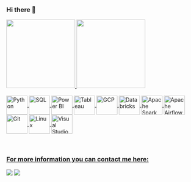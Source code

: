 ### Hi there 👋

 <div>
   <a href="https://github.com/gcavalcantt">
   <img height="180em" src="https://github-readme-stats.vercel.app/api?username=gcavalcantt&show_icons=true&theme=merko&include_all_commits=true&count_private=true"/>
   <img height="180em" src="https://github-readme-stats.vercel.app/api/top-langs/?username=gcavalcantt&layout=compact&langs_count=6&theme=tokyonight"/>
</div>
    
<div style="display: inline_block"><br>
  <img align="center" alt="Python" height="50" width="55" src="https://cdn.jsdelivr.net/gh/devicons/devicon/icons/python/python-original.svg" />
  <img align="center" alt="SQL" height="50" width="55" src="https://cdn.jsdelivr.net/gh/devicons/devicon@latest/icons/azuresqldatabase/azuresqldatabase-original.svg" />
  <img align="center" alt="Power BI" height="50" width="55" src="https://www.tekenable.ie/wp-content/uploads/2019/09/PowerBI-Icon-Transparent.png" />
  <img align="center" alt="Tableau" height="50" width="55" src="https://www.svgrepo.com/show/354428/tableau.svg" />
  <img align="center" alt="GCP" height="50" width="55" src="https://cdn.jsdelivr.net/gh/devicons/devicon@latest/icons/googlecloud/googlecloud-original.svg" />
  <img align="center" alt="Databricks" height="50" width="55" src="https://www.brighttalk.com/wp-content/uploads/2019/07/Databricks-logo-1-300x300.png" />
  <img align="center" alt="Apache Spark" height="50" width="55" src="https://cdn.jsdelivr.net/gh/devicons/devicon@latest/icons/apachespark/apachespark-original.svg" />
  <img align="center" alt="Apache Airflow" height="50" width="55" src="https://cdn.jsdelivr.net/gh/devicons/devicon@latest/icons/apacheairflow/apacheairflow-original.svg" />
  <img align="center" alt="Git" height="50" width="55" src="https://cdn.jsdelivr.net/gh/devicons/devicon@latest/icons/git/git-original.svg" />
  <img align="center" alt="Linux" height="50" width="55" src="https://cdn.jsdelivr.net/gh/devicons/devicon@latest/icons/linux/linux-original.svg" />
  <img align="center" alt="Visual Studio Code" height="50" width="55" src="https://cdn.jsdelivr.net/gh/devicons/devicon@latest/icons/visualstudio/visualstudio-original.svg" />

</div>
 
 <br>
 <br>

### For more information you can contact me here:
 
<div>  
  <a href="https://www.linkedin.com/in/guilherme-cavalcanti-f" target="_blank"><img src="https://img.shields.io/badge/-LinkedIn-%230077B5?style=for-the-badge&logo=linkedin&logoColor=white" target="_blank"></a>
  <a href = "mailto:guilhermecavalcanti0@gmail.com"><img src="https://img.shields.io/badge/-Gmail-%23333?style=for-the-badge&logo=gmail&logoColor=red" target="_blank"></a>
</div>
